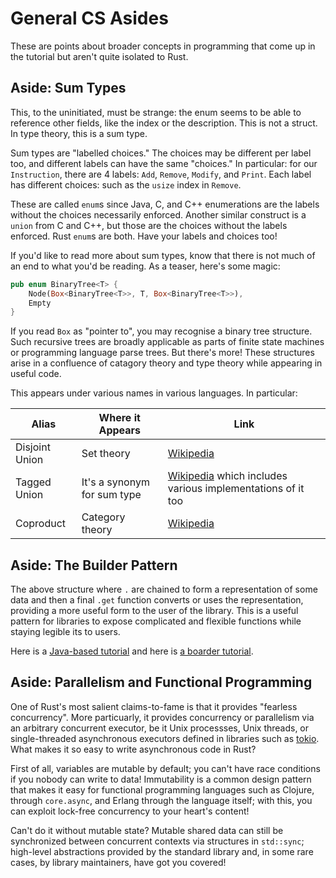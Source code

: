 # General CS Asides

These are points about broader concepts in programming that come up in the tutorial but aren't quite isolated to Rust.

## Aside: Sum Types

This, to the uninitiated, must be strange: the enum seems to be able to reference other fields, like the index or the description. This is not a struct. In type theory, this is a sum type.

Sum types are "labelled choices." The choices may be different per label too, and different labels can have the same "choices." In particular: for our `Instruction`, there are 4 labels: `Add`, `Remove`, `Modify`, and `Print`. Each label has different choices: such as the `usize` index in `Remove`.

These are called `enum`s since Java, C, and C++ enumerations are the labels without the choices necessarily enforced. Another similar construct is a `union` from C and C++, but those are the choices without the labels enforced. Rust `enum`s are both. Have your labels and choices too!

If you'd like to read more about sum types, know that there is not much of an end to what you'd be reading. As a teaser, here's some magic:

```rust
pub enum BinaryTree<T> {
    Node(Box<BinaryTree<T>>, T, Box<BinaryTree<T>>),
    Empty
}
```

If you read `Box` as "pointer to", you may recognise a binary tree structure. Such recursive trees are broadly applicable as parts of finite state machines or programming language parse trees. But there's more! These structures arise in a confluence of catagory theory and type theory while appearing in useful code.

This appears under various names in various languages. In particular:

| Alias          | Where it Appears            | Link                                                                                                     |
|----------------|-----------------------------|----------------------------------------------------------------------------------------------------------|
| Disjoint Union | Set theory                  | [Wikipedia](https://en.wikipedia.org/wiki/Disjoint_union)                                                |
| Tagged Union   | It's a synonym for sum type | [Wikipedia](https://en.wikipedia.org/wiki/Tagged_union) which includes various implementations of it too |
| Coproduct      | Category theory             | [Wikipedia](https://en.wikipedia.org/wiki/Coproduct)                                                     |

## Aside: The Builder Pattern

The above structure where `.` are chained to form a representation of some data and then a final `.get` function converts or uses the representation, providing a more useful form to the user of the library. This is a useful pattern for libraries to expose complicated and flexible functions while staying legible its to users.

Here is a [Java-based tutorial](https://www.geeksforgeeks.org/builder-design-pattern/) and here is [a boarder tutorial](https://refactoring.guru/design-patterns/builder).

## Aside: Parallelism and Functional Programming

One of Rust's most salient claims-to-fame is that it provides "fearless concurrency". More particuarly, it provides concurrency or parallelism via an arbitrary concurrent executor, be it Unix processses, Unix threads, or single-threaded asynchronous executors defined in libraries such as [tokio](https://docs.rs/tokio/0.2.18/tokio/). What makes it so easy to write asynchronous code in Rust?

First of all, variables are mutable by default; you can't have race conditions if you nobody can write to data! Immutability is a common design pattern that makes it easy for functional programming languages such as Clojure, through `core.async`, and Erlang through the language itself; with this, you can exploit lock-free concurrency to your heart's content!

Can't do it without mutable state? Mutable shared data can still be synchronized between concurrent contexts via structures in `std::sync`; high-level abstractions provided by the standard library and, in some rare cases, by library maintainers, have got you covered!
